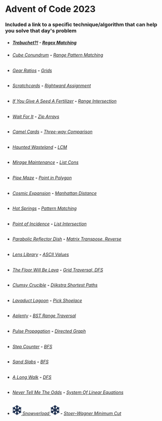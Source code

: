 # Advent of Code 2023

### Included a link to a specific technique/algorithm that can help you solve that day's problem

* ##### [Trebuchet?!](https://github.com/iliyaYanev/advent-of-code-2023/tree/master/src/main/java/day_01) **-** [Regex Matching](https://www.geeksforgeeks.org/implementing-regular-expression-matching/)
* ###### [Cube Conundrum](https://github.com/iliyaYanev/advent-of-code-2023/tree/master/src/main/java/day_02) **-** [Range Pattern Matching](https://www.sciencedirect.com/science/article/pii/S0885064X18300797)
* ###### [Gear Ratios](https://github.com/iliyaYanev/advent-of-code-2023/tree/master/src/main/java/day_03) **-** [Grids](https://developer.mozilla.org/en-US/docs/Learn/CSS/CSS_layout/Grids)
* ###### [Scratchcards](https://github.com/iliyaYanev/advent-of-code-2023/tree/master/src/main/java/day_04) **-** [Rightward Assignment](https://www.tutorialkart.com/java/java-operators/java-right-shift-assignment-operator/#gsc.tab=0)
* ###### [If You Give A Seed A Fertilizer](https://github.com/iliyaYanev/advent-of-code-2023/tree/master/src/main/java/day_05) **-** [Range Intersection](https://www.educative.io/answers/what-is-rangeintersectionwith-in-java)
* ###### [Wait For It](https://github.com/iliyaYanev/advent-of-code-2023/tree/master/src/main/java/day_06) **-** [Zip Arrays](https://www.baeldung.com/java-collections-zip)
* ###### [Camel Cards](https://github.com/iliyaYanev/advent-of-code-2023/tree/master/src/main/java/day_07) **-** [Three-way Comparison](https://en.wikipedia.org/wiki/Three-way_comparison)
* ###### [Haunted Wasteland](https://github.com/iliyaYanev/advent-of-code-2023/tree/master/src/main/java/day_08) **-** [LCM](https://en.wikipedia.org/wiki/Least_common_multiple)
* ###### [Mirage Maintenance](https://github.com/iliyaYanev/advent-of-code-2023/tree/master/src/main/java/day_09) **-** [List Cons](https://medium.com/beingprofessional/cons-list-in-java-ef5053d2c85c)
* ###### [Pipe Maze](https://github.com/iliyaYanev/advent-of-code-2023/tree/master/src/main/java/day_10) **-** [Point in Polygon](https://www.algorithms-and-technologies.com/point_in_polygon/java)
* ###### [Cosmic Expansion](https://github.com/iliyaYanev/advent-of-code-2023/tree/master/src/main/java/day_11) **-** [Manhattan Distance](https://en.wikipedia.org/wiki/Taxicab_geometry)
* ###### [Hot Springs](https://github.com/iliyaYanev/advent-of-code-2023/tree/master/src/main/java/day_12) **-** [Pattern Matching](https://dev.java/learn/pattern-matching/)
* ###### [Point of Incidence](https://github.com/iliyaYanev/advent-of-code-2023/tree/master/src/main/java/day_13) **-** [List Intersection](https://www.baeldung.com/java-lists-intersection)
* ###### [Parabolic Reflector Dish](https://github.com/iliyaYanev/advent-of-code-2023/tree/master/src/main/java/day_14) **-** [Matrix Transpose, Reverse](https://www.mycompiler.io/view/7SgCxF4EDjj)
* ###### [Lens Library](https://github.com/iliyaYanev/advent-of-code-2023/tree/master/src/main/java/day_15) **-** [ASCII Values](https://www.w3schools.com/charsets/ref_html_ascii.asp)
* ###### [The Floor Will Be Lava](https://github.com/iliyaYanev/advent-of-code-2023/tree/master/src/main/java/day_16) **-** [Grid Traversal, DFS](https://medium.com/@ojhasaurabh2099/traversing-a-grid-using-dfs-ac7a391f7af8)
* ###### [Clumsy Crucible](https://github.com/iliyaYanev/advent-of-code-2023/tree/master/src/main/java/day_17) **-** [Dijkstra Shortest Paths](https://en.wikipedia.org/wiki/Dijkstra%27s_algorithm)
* ###### [Lavaduct Lagoon](https://github.com/iliyaYanev/advent-of-code-2023/tree/master/src/main/java/day_18) **-** [Pick Shoelace](https://11011110.github.io/blog/2021/04/17/picks-shoelaces.html)
* ###### [Aplenty](https://github.com/iliyaYanev/advent-of-code-2023/tree/master/src/main/java/day_19) **-** [BST Range Traversal](https://www.geeksforgeeks.org/count-bst-nodes-that-are-in-a-given-range/)
* ###### [Pulse Propagation](https://github.com/iliyaYanev/advent-of-code-2023/tree/master/src/main/java/day_20) **-** [Directed Graph](https://en.wikipedia.org/wiki/Directed_graph)
* ###### [Step Counter](https://github.com/iliyaYanev/advent-of-code-2023/tree/master/src/main/java/day_21) **-** [BFS](https://www.geeksforgeeks.org/breadth-first-search-or-bfs-for-a-graph/)
* ###### [Sand Slabs](https://github.com/iliyaYanev/advent-of-code-2023/tree/master/src/main/java/day_22) **-** [BFS](https://en.wikipedia.org/wiki/Breadth-first_search)
* ###### [A Long Walk](https://github.com/iliyaYanev/advent-of-code-2023/tree/master/src/main/java/day_23) **-** [DFS](https://en.wikipedia.org/wiki/Depth-first_search)
* ###### [Never Tell Me The Odds](https://github.com/iliyaYanev/advent-of-code-2023/tree/master/src/main/java/day_24) **-** [System Of Linear Equations](https://en.wikipedia.org/wiki/System_of_linear_equations)
* ###### ![](snowflake-solid.svg)[ Snowverload ](https://github.com/iliyaYanev/advent-of-code-2023/tree/master/src/main/java/day_25)![](snowflake-solid.svg) **-** [Stoer–Wagner Minimum Cut](https://en.wikipedia.org/wiki/Stoer%E2%80%93Wagner_algorithm)

